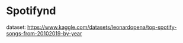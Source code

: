 # Spotifynd

dataset:
https://www.kaggle.com/datasets/leonardopena/top-spotify-songs-from-20102019-by-year